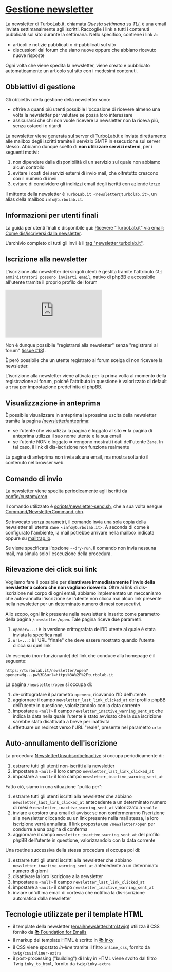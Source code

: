 # [Gestione newsletter](https://github.com/TurboLabIt/TurboLab.it/blob/main/docs/newsletter.md)

La newsletter di TurboLab.it, chiamata *Questa settimana su TLI*, è una email inviata settimanalmente agli iscritti. Raccoglie i link a tutti i contenuti pubblicati sul sito durante la settimana. Nello specifico, contiene i link a:

- articoli e notizie pubblicati o ri-pubblicati sul sito
- discussioni dal forum che siano nuove oppure che abbiano ricevuto nuove risposte

Ogni volta che viene spedita la newsletter, viene creato e pubblicato automaticamente un articolo sul sito con i medesimi contenuti.


## Obbiettivi di gestione

Gli obbiettivi della gestione della newsletter sono:

- offrire a quanti più utenti possibile l'occasione di ricevere almeno una volta la newsletter per valutare se possa loro interessare
- assicurarci che chi non vuole ricevere la newsletter non la riceva più, senza ostacoli o ritardi

La newsletter viene generata sul server di TurboLab.it e inviata direttamente alle mailbox degli iscritti tramite il servizio SMTP in esecuzione sul server stesso. Abbiamo dunque scelto di **non utilizzare servizi esterni**, per i seguenti motivi:

1. non dipendere dalla disponibilità di un servizio sul quale non abbiamo alcun controllo
2. evitare i costi dei servizi esterni di invio mail, che oltretutto crescono con il numero di invii
3. evitare di condividere gli indirizzi email degli iscritti con aziende terze

Il mittente della newsletter è `TurboLab.it <newsletter@turbolab.it>`, un alias della mailbox `info@turbolab.it`.


## Informazioni per utenti finali

La guida per utenti finali è disponibile qui: [Ricevere "TurboLab.it" via email: Come dis/iscriversi dalla newsletter](https://turbolab.it/402).

L'archivio completo di tutti gli invii è il [tag "newsletter turbolab.it"](https://turbolab.it/newsletter-turbolab.it-1349).


## Iscrizione alla newsletter

L'iscrizione alla newsletter dei singoli utenti è gestita tramite l'attributo `Gli amministratori possono inviarti email`, nativo di phpBB e accessibile all'utente tramite il proprio profilo del forum

![image](https://turbolab.it/immagini/max/ricevere-turbolab.it-via-email-come-dis-iscriversi-newsletter-iscrizione-newsletter-2480.img)

Non è dunque possibile "registrarsi alla newsletter" senza "registrarsi al forum" ([issue #18](https://github.com/TurboLabIt/TurboLab.it/issues/18)).

È però possibile che un utente registrato al forum scelga di non ricevere la newsletter.

L'iscrizione alla newsletter viene attivata per la prima volta al momento della registrazione al forum, poiché l'attributo in questione è valorizzato di default a `true` per impostazione predefinita di phpBB.


## Visualizzazione in anteprima

È possibile visualizzare in anteprima la prossima uscita della newsletter tramite la pagina [/newsletter/anteprima](https://turbolab.it/newsletter/anteprima):

- se l'utente che visualizza la pagina è loggato al sito ➡ la pagina di anteprima utilizza il suo nome utente e la sua email
- se l'utente NON è loggato ➡ vengono mostrati i dati dell'utente `Zane`. In tal caso, il link di dis-iscrizione non funziona realmente

La pagina di anteprima non invia alcuna email, ma mostra soltanto il contenuto nel browser web.


## Comando di invio

La newsletter viene spedita periodicamente agli iscritti da [config/custom/cron](https://github.com/TurboLabIt/TurboLab.it/blob/main/config/custom/cron).

Il comando utilizzato è [scripts/newsletter-send.sh](https://github.com/TurboLabIt/TurboLab.it/blob/main/scripts/newsletter-send.sh), che a sua volta esegue [Command/NewsletterCommand.php](https://github.com/TurboLabIt/TurboLab.it/blob/main/src/Command/NewsletterCommand.php).

Se invocato senza parametri, il comando invia una sola copia della newsletter all'utente `Zane <info@turbolab.it>`. A seconda di come è configurato l'ambiente, la mail potrebbe arrivare nella mailbox indicata oppure su [mailtrap.io](https://mailtrap.io/inboxes/974437/messages).

Se viene specificata l'opzione `--dry-run`, il comando non invia nessuna mail, ma simula solo l'esecuzione della procedura.


## Rilevazione dei click sui link

Vogliamo fare il possibile per **disattivare immediatamente l'invio della newsletter a coloro che non vogliano riceverla**. Oltre ai link di dis-iscrizione nel corpo di ogni email, abbiamo implementato un meccanismo che auto-annulla l'iscrizione se l'utente non clicca mai alcun link presente nella newsletter per un determinato numero di mesi consecutivi.

Allo scopo, ogni link presente nella newsletter è inserito come parametro della pagina `/newsletter/open`. Tale pagina riceve due parametri:

1. `opener=...`: è la versione crittografata dell'ID utente al quale è stata inviata la specifica mail
2. `url=...`: è l'URL "finale" che deve essere mostrato quando l'utente clicca su quel link

Un esempio (non-funzionante) del link che conduce alla homepage è il seguente:

`https://turbolab.it/newsletter/open?opener=Mg...pw%3D&url=https%3A%2F%2Fturbolab.it`

La pagina `/newsletter/open` si occupa di:

1. de-crittografare il parametro `opener=`, ricavando l'ID dell'utente
2. aggiornare il campo `newsletter_last_link_clicked_at` del profilo phpBB dell'utente in questione, valorizzandolo con la data corrente
3. impostare a `<null>` il campo `newsletter_inactive_warning_sent_at` che indica la data nella quale l'utente è stato avvisato che la sua iscrizione sarebbe stata disattivata a breve per inattività
4. effettuare un redirect verso l'URL "reale", presente nel parametro `url=`


## Auto-annullamento dell'iscrizione

La procedura [NewsletterUnsubscribeInactive](https://github.com/TurboLabIt/TurboLab.it/blob/main/src/Command/NewsletterUnsubscribeInactiveCommand.php) si occupa periodicamente di:

1. estrarre tutti gli utenti non-iscritti alla newsletter
2. impostare a `<null>` il loro campo `newsletter_last_link_clicked_at`
3. impostare a `<null>` il loro campo `newsletter_inactive_warning_sent_at`

Fatto ciò, siamo in una situazione "pulita per":

1. estrarre tutti gli utenti iscritti alla newsletter che abbiano `newsletter_last_link_clicked_at` antecedente a un determinato numero di mesi e `newsletter_inactive_warning_sent_at` valorizzato a `<null>`
2. inviare a costoro una email di avviso: se non confermeranno l'iscrizione alla newsletter cliccando su un link presente nella mail stessa, la loro iscrizione verrà annullata. Il link proposta usa `/newsletter/open` per condurre a una pagina di conferma
3. aggiornare il campo `newsletter_inactive_warning_sent_at` del profilo phpBB dell'utente in questione, valorizzandolo con la data corrente

Una routine successiva della stessa procedura si occupa poi di:

1. estrarre tutti gli utenti iscritti alla newsletter che abbiano `newsletter_inactive_warning_sent_at` antecedente a un determinato numero di giorni
2. disattivare la loro iscrizione alla newsletter
3. impostare a `<null>` il campo `newsletter_last_link_clicked_at`
4. impostare a `<null>` il campo `newsletter_inactive_warning_sent_at`
5. inviare un'ultima email di cortesia che notifica la dis-iscrizione automatica dalla newsletter


## Tecnologie utilizzate per il template HTML

- il template della newsletter ([email/newsletter.html.twig](https://github.com/TurboLabIt/TurboLab.it/blob/main/templates/email/newsletter.html.twig)) utilizza il CSS fornito da [📚 Foundation for Emails](https://get.foundation/emails.html)
- il markup del template HTML è scritto in [📚 Inky](https://get.foundation/emails/docs/inky.html)
- il CSS viene spostato *in-line* tramite il filtro `inline_css`, fornito da `twig/cssinliner-extra`
- il post-processing ("building") di Inky in HTML viene svolto dal filtro Twig `inky_to_html`, fornito da `twig/inky-extra`
